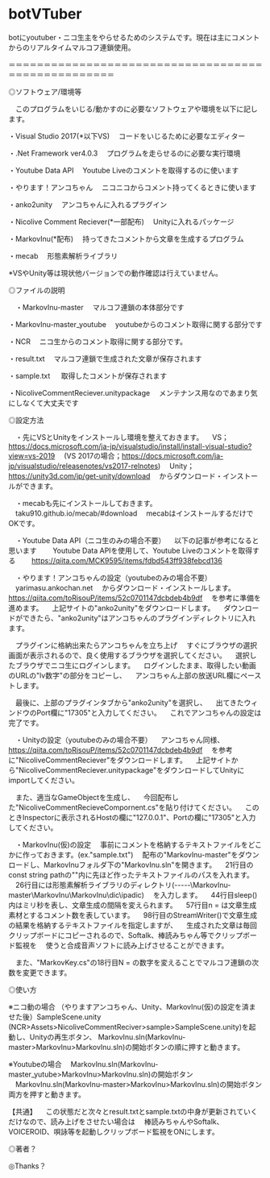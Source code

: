 # botVTuber
botにyoutuber・ニコ生主をやらせるためのシステムです。現在は主にコメントからのリアルタイムマルコフ連鎖使用。

＝＝＝＝＝＝＝＝＝＝＝＝＝＝＝＝＝＝＝＝＝＝＝＝＝＝＝＝＝＝＝＝＝＝＝＝＝＝＝＝＝＝＝＝＝＝＝＝＝＝＝

◎ソフトウェア/環境等

　このプログラムをいじる/動かすのに必要なソフトウェアや環境を以下に記します。
 
 ・Visual Studio 2017(*以下VS)
 　コードをいじるために必要なエディター
  
 ・.Net Framework ver4.0.3
 　プログラムを走らせるのに必要な実行環境 
  
 ・Youtube Data API
 　Youtube Liveのコメントを取得するのに使います 
  
 ・やります！アンコちゃん
 　ニコニコからコメント持ってくるときに使います
  
 ・anko2unity
 　アンコちゃんに入れるプラグイン
  
 ・Nicolive Comment Reciever(*一部配布)
 　Unityに入れるパッケージ
  
 ・MarkovInu(*配布)
 　持ってきたコメントから文章を生成するプログラム
  
 ・mecab
 　形態素解析ライブラリ
 
 *VSやUnity等は現状他バージョンでの動作確認は行えていません。



◎ファイルの説明

　・MarkovInu-master
 　マルコフ連鎖の本体部分です
  
  ・MarkovInu-master_youtube
 　youtubeからのコメント取得に関する部分です
  
  ・NCR
 　ニコ生からのコメント取得に関する部分です。
  
  ・result.txt
  　マルコフ連鎖で生成された文章が保存されます
  
  ・sample.txt
 　 取得したコメントが保存されます
   
  ・NicoliveCommentReciever.unitypackage
  　メンテナンス用なのであまり気にしなくて大丈夫です


◎設定方法

　・先にVSとUnityをインストールし環境を整えておきます。
　VS；https://docs.microsoft.com/ja-jp/visualstudio/install/install-visual-studio?view=vs-2019
　(VS 2017の場合；https://docs.microsoft.com/ja-jp/visualstudio/releasenotes/vs2017-relnotes)
　Unity；https://unity3d.com/jp/get-unity/download
　からダウンロード・インストールができます。


　・mecabも先にインストールしておきます。
　taku910.github.io/mecab/#download
　mecabはインストールするだけでOKです。
 
 
　・Youtube Data API（ニコ生のみの場合不要）
 　以下の記事が参考になると思います
 　　Youtube Data APIを使用して、Youtube Liveのコメントを取得する
  　　https://qiita.com/MCK9595/items/fdbd543ff938febcd136


　・やります！アンコちゃんの設定（youtubeのみの場合不要）
　yarimasu.ankochan.net
　からダウンロード・インストールします。
　https://qiita.com/toRisouP/items/52c0701147dcbdeb4b9df
　を参考に準備を進めます。
　上記サイトの"anko2unity"をダウンロードします。
　ダウンロードができたら、"anko2unity"はアンコちゃんのプラグインディレクトリに入れます。

　プラグインに格納出来たらアンコちゃんを立ち上げ
　すぐにブラウザの選択画面が表示されるので、良く使用するブラウザを選択してください。
　選択したブラウザでニコ生にログインします。
　ログインしたまま、取得したい動画のURLの"lv数字"の部分をコピーし、
　アンコちゃん上部の放送URL欄にペーストします。

　最後に、上部のプラグインタブから"anko2unity"を選択し、
　出てきたウィンドウのPort欄に"17305"と入力してください。
　これでアンコちゃんの設定は完了です。


　・Unityの設定（youtubeのみの場合不要）
　アンコちゃん同様、
　https://qiita.com/toRisouP/items/52c0701147dcbdeb4b9df
　を参考に"NicoliveCommentReciever"をダウンロードします。
　上記サイトから"NicoliveCommentReciever.unitypackage"をダウンロードしてUnityにimportしてください。

　また、適当なGameObjectを生成し、
　今回配布した"NicoliveCommentRecieveCompornent.cs"を貼り付けてください。
　このときInspectorに表示されるHostの欄に"127.0.0.1"、Portの欄に"17305"と入力してください。


　・MarkovInu(仮)の設定
　事前にコメントを格納するテキストファイルをどこかに作っておきます。(ex."sample.txt")
　配布の"MarkovInu-master"をダウンロードし、MarkovInuフォルダ下の"MarkovInu.sln"を開きます。
　21行目のconst string pathの""内に先ほど作ったテキストファイルのパスを入れます。
　26行目には形態素解析ライブラリのディレクトリ(-----\MarkovInu-master\MarkovInu\MarkovInu\dic\ipadic)
　を入力します。
　44行目sleep()内はミリ秒を表し、文章生成の間隔を変えられます。
　57行目n = は文章生成素材とするコメント数を表しています。
　98行目のStreamWriter()で文章生成の結果を格納するテキストファイルを指定しますが、
　生成された文章は毎回クリップボードにコピーされるので、Softalk、棒読みちゃん等でクリップボード監視を
　使うと合成音声ソフトに読み上げさせることができます。

　また、"MarkovKey.cs"の18行目N = の数字を変えることでマルコフ連鎖の次数を変更できます。


◎使い方

※ニコ動の場合
（やりますアンコちゃん、Unity、MarkovInu(仮)の設定を済ませた後）SampleScene.unity
 (NCR>Assets>NicoliveCommentReciver>sample>SampleScene.unity)を起動し、Unityの再生ボタン、
 MarkovInu.sln(MarkovInu-master>MarkovInu>MarkovInu.sln)の開始ボタンの順に押すと動きます。

※Youtubeの場合
　MarkovInu.sln(MarkovInu-master_yutube>MarkovInu>MarkovInu.sln)の開始ボタン
　MarkovInu.sln(MarkovInu-master>MarkovInu>MarkovInu.sln)の開始ボタン
  両方を押すと動きます。

【共通】
　この状態だと次々とresult.txtとsample.txtの中身が更新されていくだけなので、読み上げをさせたい場合は
 　棒読みちゃんやSoftalk、VOICEROID、唄詠等を起動しクリップボード監視をONにします。

◎著者？


◎Thanks？
